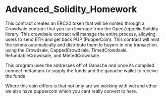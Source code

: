 # Advanced_Solidity_Homework

This contract creates an ERC20 token that will be minted through a Crowdsale contract that you can leverage from the OpenZeppelin Solidity library.
This crowdsale contract will manage the entire process, allowing users to send ETH and get back PUP (PupperCoin).
This contract will mint the tokens automatically and distribute them to buyers in one transaction.
using the Crowdsale, CappedCrowdsale, TimedCrowdsale, RefundableCrowdsale, and MintedCrowdsale.

This program uses the addresses off of Ganache and once its compiled connect metamask to supply the funds and the ganache wallet to receive the funds

Where this coin differs is that not only are we working with wei and ether we also have puppercoin which you cant really convert to here. 

